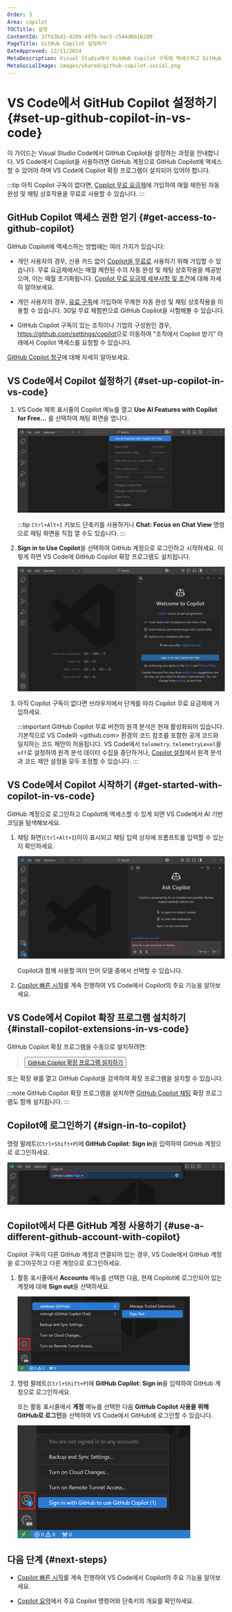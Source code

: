 ```yaml
---
Order: 3
Area: copilot
TOCTitle: 설정
ContentId: 37fd3bd2-4209-49f6-bec5-c544d6b1b289
PageTitle: GitHub Copilot 설정하기
DateApproved: 12/11/2024
MetaDescription: Visual Studio에서 GitHub Copilot 구독에 액세스하고 GitHub Copilot을 설정하세요.
MetaSocialImage: images/shared/github-copilot-social.png
---
```


# VS Code에서 GitHub Copilot 설정하기 {#set-up-github-copilot-in-vs-code}

이 가이드는 Visual Studio Code에서 GitHub Copilot을 설정하는 과정을 안내합니다. VS Code에서 Copilot을 사용하려면 GitHub 계정으로 GitHub Copilot에 액세스할 수 있어야 하며 VS Code에 Copilot 확장 프로그램이 설치되어 있어야 합니다.

:::tip
아직 Copilot 구독이 없다면, [Copilot 무료 요금제](https://github.com/github-copilot/signup)에 가입하여 매월 제한된 자동 완성 및 채팅 상호작용을 무료로 사용할 수 있습니다.
:::

## GitHub Copilot 액세스 권한 얻기 {#get-access-to-github-copilot}

GitHub Copilot에 액세스하는 방법에는 여러 가지가 있습니다:

- 개인 사용자의 경우, 신용 카드 없이 [Copilot을 무료로](https://github.com/github-copilot/signup) 사용하기 위해 가입할 수 있습니다. 무료 요금제에서는 매월 제한된 수의 자동 완성 및 채팅 상호작용을 제공받으며, 이는 매월 초기화됩니다. [Copilot 무료 요금제 세부사항 및 조건](https://docs.github.com/en/copilot/about-github-copilot/subscription-plans-for-github-copilot)에 대해 자세히 알아보세요.

- 개인 사용자의 경우, [유료 구독](https://github.com/github-copilot/signup/copilot_individual)에 가입하여 무제한 자동 완성 및 채팅 상호작용을 이용할 수 있습니다. 30일 무료 체험판으로 GitHub Copilot을 시험해볼 수 있습니다.

- GitHub Copilot 구독이 있는 조직이나 기업의 구성원인 경우, <a href="https://github.com/settings/copilot" target="_blank" rel="noopener noreferrer">https://github.com/settings/copilot</a>으로 이동하여 "조직에서 Copilot 받기" 아래에서 Copilot 액세스를 요청할 수 있습니다.

[GitHub Copilot 청구](https://docs.github.com/billing/managing-billing-for-github-copilot/about-billing-for-github-copilot)에 대해 자세히 알아보세요.

## VS Code에서 Copilot 설정하기 {#set-up-copilot-in-vs-code}

1. VS Code 제목 표시줄의 Copilot 메뉴를 열고 **Use AI Features with Copilot for Free...** 를 선택하여 채팅 화면을 엽니다.

   ![VS Code 제목 표시줄의 Copilot 메뉴에서 Copilot 무료로 AI 기능을 사용하는 옵션을 보여줍니다.](images/setup/copilot-menu-use-ai-features.png)

   :::tip
   `Ctrl+Alt+I` 키보드 단축키를 사용하거나 **Chat: Focus on Chat View** 명령으로 채팅 화면을 직접 열 수도 있습니다.
   :::

2. **Sign in to Use Copilot**을 선택하여 GitHub 계정으로 로그인하고 시작하세요. 이렇게 하면 VS Code에 GitHub Copilot 확장 프로그램도 설치됩니다.

   ![채팅 화면에서 Copilot 메시지와 Copilot 사용을 위해 로그인할 수 있는 버튼을 보여줍니다.](images/setup/copilot-chat-view-new-user.png)

3. 아직 Copilot 구독이 없다면 브라우저에서 단계를 따라 Copilot 무료 요금제에 가입하세요.

   :::important
   GitHub Copilot 무료 버전의 원격 분석은 현재 활성화되어 있습니다. 기본적으로 VS Code와 \<github.com\> 환경의 코드 참조를 포함한 공개 코드와 일치하는 코드 제안이 허용됩니다. VS Code에서 `telemetry.telemetryLevel`을 `off`로 설정하여 원격 분석 데이터 수집을 중단하거나, [Copilot 설정](https://github.com/settings/copilot)에서 원격 분석과 코드 제안 설정을 모두 조정할 수 있습니다.
   :::

## VS Code에서 Copilot 시작하기 {#get-started-with-copilot-in-vs-code}

GitHub 계정으로 로그인하고 Copilot에 액세스할 수 있게 되면 VS Code에서 AI 기반 코딩을 탐색해보세요.

1. 채팅 화면(`Ctrl+Alt+I`)이이 표시되고 채팅 입력 상자에 프롬프트를 입력할 수 있는지 확인하세요.

   ![채팅 화면이 보조 사이드 바에서 열리고 Copilot 환영 메시지를 보여줍니다.](images/setup/copilot-chat-view-welcome.png)

   Copilot과 함께 사용할 여러 언어 모델 중에서 선택할 수 있습니다.

2. [Copilot 빠른 시작](/docs/copilot/getting-started.md)를 계속 진행하여 VS Code에서 Copilot의 주요 기능을 알아보세요.

## VS Code에서 Copilot 확장 프로그램 설치하기 {#install-copilot-extensions-in-vs-code}

GitHub Copilot 확장 프로그램을 수동으로 설치하려면:

> <button><a class="install-extension-btn" href="vscode:extension/GitHub.copilot?referrer=docs-copilot-setup">GitHub Copilot 확장 프로그램 설치하기</a></button>

또는 확장 뷰를 열고 *GitHub Copilot*을 검색하여 확장 프로그램을 설치할 수 있습니다.

:::note
GitHub Copilot 확장 프로그램을 설치하면 [GitHub Copilot 채팅](https://marketplace.visualstudio.com/items?itemName=GitHub.copilot-chat) 확장 프로그램도 함께 설치됩니다.
:::

## Copilot에 로그인하기 {#sign-in-to-copilot}

명령 팔레트(`Ctrl+Shift+P`)에 **GitHub Copilot: Sign in**을 입력하여 GitHub 계정으로 로그인하세요.

![VS Code의 명령 팔레트에서 GitHub Copilot에 로그인하는 옵션을 보여줍니다.](images/setup/command-palette-copilot-sign-in.png)

## Copilot에서 다른 GitHub 계정 사용하기 {#use-a-different-github-account-with-copilot}

Copilot 구독이 다른 GitHub 계정과 연결되어 있는 경우, VS Code에서 GitHub 계정을 로그아웃하고 다른 계정으로 로그인하세요.

1. 활동 표시줄에서 **Accounts** 메뉴를 선택한 다음, 현재 Copilot에 로그인되어 있는 계정에 대해 **Sign out**을 선택하세요.

   ![VS Code의 계정 메뉴에서 현재 GitHub 계정에서 로그아웃하는 옵션을 보여줍니다.](images/setup/vscode-accounts-menu-signout.png)

2. 명령 팔레트(`Ctrl+Shift+P`)에 **GitHub Copilot: Sign in**을 입력하여 GitHub 계정으로 로그인하세요.

   또는 활동 표시줄에서 **계정** 메뉴를 선택한 다음 **GitHub Copilot 사용을 위해 GitHub로 로그인**을 선택하여 VS Code에서 GitHub에 로그인할 수 있습니다.

   ![VS Code의 계정 메뉴에서 GitHub Copilot 사용을 위해 GitHub로 로그인하는 옵션을 보여줍니다.](images/setup/vscode-accounts-menu.png)

## 다음 단계 {#next-steps}

- [Copilot 빠른 시작](/docs/copilot/getting-started.md)를 계속 진행하여 VS Code에서 Copilot의 주요 기능을 알아보세요.

- [Copilot 요약](/docs/copilot/copilot-vscode-features.md)에서 주요 Copilot 명령어와 단축키의 개요를 확인하세요.

